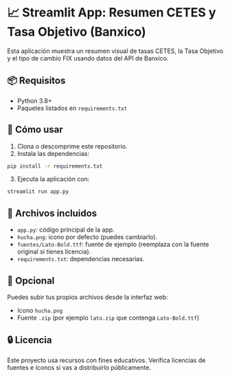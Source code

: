 
# 📈 Streamlit App: Resumen CETES y Tasa Objetivo (Banxico)

Esta aplicación muestra un resumen visual de tasas CETES, la Tasa Objetivo y el tipo de cambio FIX usando datos del API de Banxico.

## 📦 Requisitos

- Python 3.8+
- Paquetes listados en `requirements.txt`

## 🚀 Cómo usar

1. Clona o descomprime este repositorio.
2. Instala las dependencias:

```bash
pip install -r requirements.txt
```

3. Ejecuta la aplicación con:

```bash
streamlit run app.py
```

## 📁 Archivos incluidos

- `app.py`: código principal de la app.
- `hucha.png`: icono por defecto (puedes cambiarlo).
- `fuentes/Lato-Bold.ttf`: fuente de ejemplo (reemplaza con la fuente original si tienes licencia).
- `requirements.txt`: dependencias necesarias.

## 🔁 Opcional

Puedes subir tus propios archivos desde la interfaz web:
- Icono `hucha.png`
- Fuente `.zip` (por ejemplo `lato.zip` que contenga `Lato-Bold.ttf`)

## 🔒 Licencia

Este proyecto usa recursos con fines educativos. Verifica licencias de fuentes e íconos si vas a distribuirlo públicamente.
